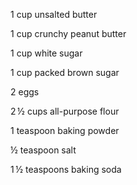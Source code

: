 1 cup unsalted butter

1 cup crunchy peanut butter

1 cup white sugar

1 cup packed brown sugar

2 eggs

2 ½ cups all-purpose flour

1 teaspoon baking powder

½ teaspoon salt

1 ½ teaspoons baking soda
